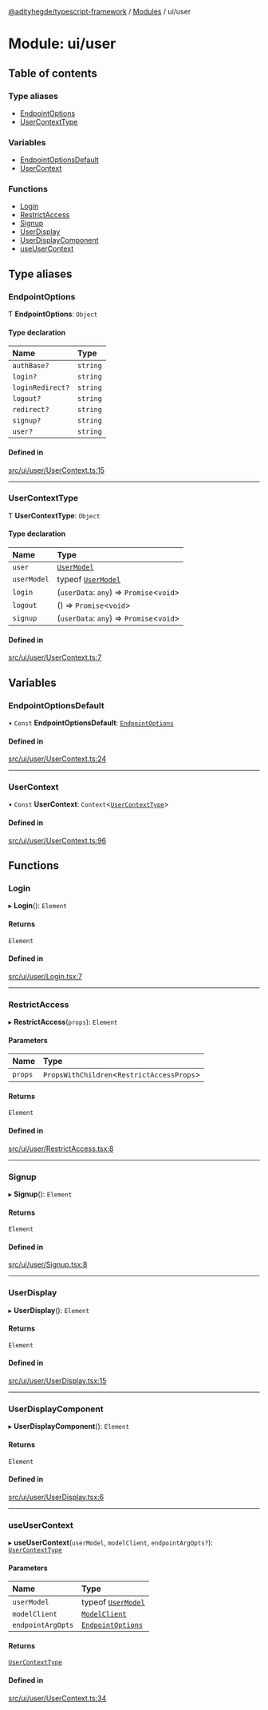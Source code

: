 [@adityhegde/typescript-framework](../README.md) / [Modules](../modules.md) / ui/user

# Module: ui/user

## Table of contents

### Type aliases

- [EndpointOptions](ui_user.md#endpointoptions)
- [UserContextType](ui_user.md#usercontexttype)

### Variables

- [EndpointOptionsDefault](ui_user.md#endpointoptionsdefault)
- [UserContext](ui_user.md#usercontext)

### Functions

- [Login](ui_user.md#login)
- [RestrictAccess](ui_user.md#restrictaccess)
- [Signup](ui_user.md#signup)
- [UserDisplay](ui_user.md#userdisplay)
- [UserDisplayComponent](ui_user.md#userdisplaycomponent)
- [useUserContext](ui_user.md#useusercontext)

## Type aliases

### EndpointOptions

Ƭ **EndpointOptions**: `Object`

#### Type declaration

| Name | Type |
| :------ | :------ |
| `authBase?` | `string` |
| `login?` | `string` |
| `loginRedirect?` | `string` |
| `logout?` | `string` |
| `redirect?` | `string` |
| `signup?` | `string` |
| `user?` | `string` |

#### Defined in

[src/ui/user/UserContext.ts:15](https://github.com/AdityaHegde/typescript-framework/blob/3d90755/src/ui/user/UserContext.ts#L15)

___

### UserContextType

Ƭ **UserContextType**: `Object`

#### Type declaration

| Name | Type |
| :------ | :------ |
| `user` | [`UserModel`](../classes/models.UserModel.md) |
| `userModel` | typeof [`UserModel`](../classes/models.UserModel.md) |
| `login` | (`userData`: `any`) => `Promise`<`void`\> |
| `logout` | () => `Promise`<`void`\> |
| `signup` | (`userData`: `any`) => `Promise`<`void`\> |

#### Defined in

[src/ui/user/UserContext.ts:7](https://github.com/AdityaHegde/typescript-framework/blob/3d90755/src/ui/user/UserContext.ts#L7)

## Variables

### EndpointOptionsDefault

• `Const` **EndpointOptionsDefault**: [`EndpointOptions`](ui_user.md#endpointoptions)

#### Defined in

[src/ui/user/UserContext.ts:24](https://github.com/AdityaHegde/typescript-framework/blob/3d90755/src/ui/user/UserContext.ts#L24)

___

### UserContext

• `Const` **UserContext**: `Context`<[`UserContextType`](ui_user.md#usercontexttype)\>

#### Defined in

[src/ui/user/UserContext.ts:96](https://github.com/AdityaHegde/typescript-framework/blob/3d90755/src/ui/user/UserContext.ts#L96)

## Functions

### Login

▸ **Login**(): `Element`

#### Returns

`Element`

#### Defined in

[src/ui/user/Login.tsx:7](https://github.com/AdityaHegde/typescript-framework/blob/3d90755/src/ui/user/Login.tsx#L7)

___

### RestrictAccess

▸ **RestrictAccess**(`props`): `Element`

#### Parameters

| Name | Type |
| :------ | :------ |
| `props` | `PropsWithChildren`<`RestrictAccessProps`\> |

#### Returns

`Element`

#### Defined in

[src/ui/user/RestrictAccess.tsx:8](https://github.com/AdityaHegde/typescript-framework/blob/3d90755/src/ui/user/RestrictAccess.tsx#L8)

___

### Signup

▸ **Signup**(): `Element`

#### Returns

`Element`

#### Defined in

[src/ui/user/Signup.tsx:8](https://github.com/AdityaHegde/typescript-framework/blob/3d90755/src/ui/user/Signup.tsx#L8)

___

### UserDisplay

▸ **UserDisplay**(): `Element`

#### Returns

`Element`

#### Defined in

[src/ui/user/UserDisplay.tsx:15](https://github.com/AdityaHegde/typescript-framework/blob/3d90755/src/ui/user/UserDisplay.tsx#L15)

___

### UserDisplayComponent

▸ **UserDisplayComponent**(): `Element`

#### Returns

`Element`

#### Defined in

[src/ui/user/UserDisplay.tsx:6](https://github.com/AdityaHegde/typescript-framework/blob/3d90755/src/ui/user/UserDisplay.tsx#L6)

___

### useUserContext

▸ **useUserContext**(`userModel`, `modelClient`, `endpointArgOpts?`): [`UserContextType`](ui_user.md#usercontexttype)

#### Parameters

| Name | Type |
| :------ | :------ |
| `userModel` | typeof [`UserModel`](../classes/models.UserModel.md) |
| `modelClient` | [`ModelClient`](../classes/ui_store.ModelClient.md) |
| `endpointArgOpts` | [`EndpointOptions`](ui_user.md#endpointoptions) |

#### Returns

[`UserContextType`](ui_user.md#usercontexttype)

#### Defined in

[src/ui/user/UserContext.ts:34](https://github.com/AdityaHegde/typescript-framework/blob/3d90755/src/ui/user/UserContext.ts#L34)
